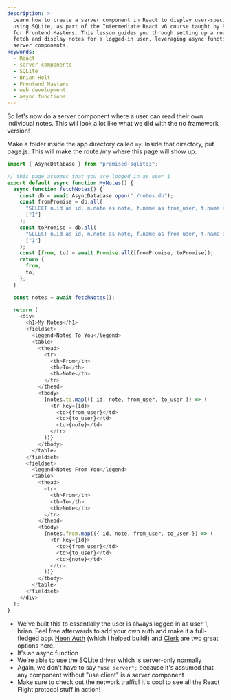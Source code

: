 ```yaml
---
description: >-
  Learn how to create a server component in React to display user-specific notes
  using SQLite, as part of the Intermediate React v6 course taught by Brian Holt
  for Frontend Masters. This lesson guides you through setting up a route to
  fetch and display notes for a logged-in user, leveraging async functions and
  server components.
keywords:
  - React
  - server components
  - SQLite
  - Brian Holt
  - Frontend Masters
  - web development
  - async functions
---
```


So let's now do a server component where a user can read their own individual notes. This will look a lot like what we did with the no framework version!

Make a folder inside the app directory called `my`. Inside that directory, put page.js. This will make the route /my where this page will show up.

```javascript
import { AsyncDatabase } from "promised-sqlite3";

// this page assumes that you are logged in as user 1
export default async function MyNotes() {
  async function fetchNotes() {
    const db = await AsyncDatabase.open("./notes.db");
    const fromPromise = db.all(
      "SELECT n.id as id, n.note as note, f.name as from_user, t.name as to_user FROM notes n JOIN users f ON f.id = n.from_user JOIN users t ON t.id = n.to_user WHERE from_user = ?",
      ["1"]
    );
    const toPromise = db.all(
      "SELECT n.id as id, n.note as note, f.name as from_user, t.name as to_user FROM notes n JOIN users f ON f.id = n.from_user JOIN users t ON t.id = n.to_user WHERE to_user = ?",
      ["1"]
    );
    const [from, to] = await Promise.all([fromPromise, toPromise]);
    return {
      from,
      to,
    };
  }

  const notes = await fetchNotes();

  return (
    <div>
      <h1>My Notes</h1>
      <fieldset>
        <legend>Notes To You</legend>
        <table>
          <thead>
            <tr>
              <th>From</th>
              <th>To</th>
              <th>Note</th>
            </tr>
          </thead>
          <tbody>
            {notes.to.map(({ id, note, from_user, to_user }) => (
              <tr key={id}>
                <td>{from_user}</td>
                <td>{to_user}</td>
                <td>{note}</td>
              </tr>
            ))}
          </tbody>
        </table>
      </fieldset>
      <fieldset>
        <legend>Notes From You</legend>
        <table>
          <thead>
            <tr>
              <th>From</th>
              <th>To</th>
              <th>Note</th>
            </tr>
          </thead>
          <tbody>
            {notes.from.map(({ id, note, from_user, to_user }) => (
              <tr key={id}>
                <td>{from_user}</td>
                <td>{to_user}</td>
                <td>{note}</td>
              </tr>
            ))}
          </tbody>
        </table>
      </fieldset>
    </div>
  );
}
```

- We've built this to essentially the user is always logged in as user 1, brian. Feel free afterwards to add your own auth and make it a full-fledged app. [Neon Auth][neon] (which I helped build!) and [Clerk][clerk] are two great options here.
- It's an async function
- We're able to use the SQLite driver which is server-only normally
- Again, we don't have to say `"use server";` because it's assumed that any component without "use client" is a server component
- Make sure to check out the network traffic! It's cool to see all the React Flight protocol stuff in action!

[neon]: https://neon.tech/blog/neon-auth-is-here-get-authentication-in-a-couple-of-clicks
[clerk]: https://clerk.com
